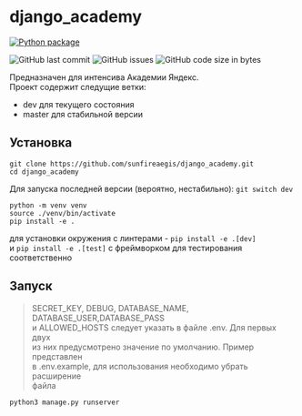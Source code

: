 # django_academy
[![Python package](https://github.com/sunfireaegis/django_academy/actions/workflows/python-package.yml/badge.svg)](https://github.com/sunfireaegis/django_academy/actions/workflows/python-package.yml)

![GitHub last commit](https://img.shields.io/github/last-commit/sunfireaegis/django_academy)
![GitHub issues](https://img.shields.io/github/issues/sunfireaegis/django_academy)
![GitHub code size in bytes](https://img.shields.io/github/languages/code-size/sunfireaegis/django_academy)

Предназначен для интенсива Академии Яндекс.\
Проект содержит следущие ветки:
- dev для текущего состояния
- master для стабильной версии
## Установка
```
git clone https://github.com/sunfireaegis/django_academy.git
cd django_academy
```
Для запуска последней версии (вероятно, нестабильно):
```git switch dev```
```
python -m venv venv
source ./venv/bin/activate
pip install -e .
```

для установки окружения с линтерами - ```pip install -e .[dev]``` \
и ```pip install -e .[test]``` с фреймворком для тестирования соответственно

## Запуск
> SECRET_KEY, DEBUG, DATABASE_NAME, DATABASE_USER,DATABASE_PASS \
и ALLOWED_HOSTS следует указать в файле .env. Для первых двух \
из них предусмотрено значение по умолчанию. Пример представлен \
в .env.example, для использования необходимо убрать расширение \
файла
```
python3 manage.py runserver
``` 


